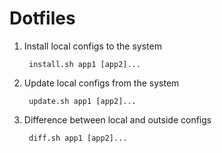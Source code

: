 # Dotfiles

1. Install local configs to the system

        install.sh app1 [app2]...

2. Update local configs from the system

        update.sh app1 [app2]...

3. Difference between local and outside configs

        diff.sh app1 [app2]...
